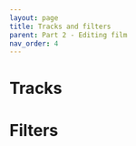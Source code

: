 ```yaml
---
layout: page
title: Tracks and filters
parent: Part 2 - Editing film
nav_order: 4
---
```

# Tracks
# Filters
